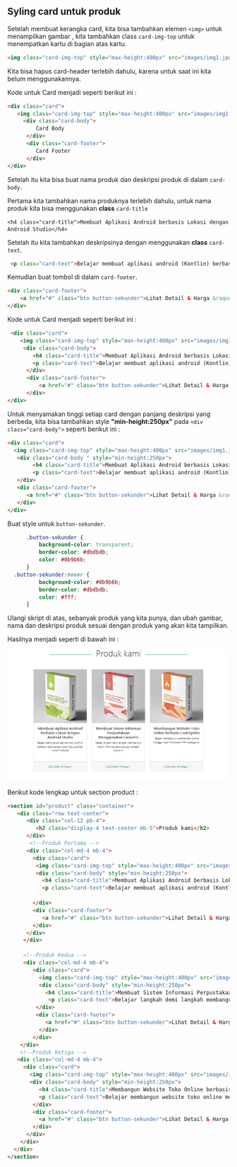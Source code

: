 

## Syling card untuk produk

Setelah membuat kerangka card,  kita bisa tambahkan elemen `<img>` untuk menampilkan gambar , kita tambahkan class `card-img-top` untuk menempatkan kartu di bagian atas kartu.

```html
<img class="card-img-top" style="max-height:400px" src="images/img1.jpg" alt ="Product 1">
```

Kita bisa hapus card-header terlebih dahulu, karena untuk saat ini kita belum menggunakannya.

Kode untuk Card menjadi seperti berikut ini :

```html
<div class="card">
   <img class="card-img-top" style="max-height:400px" src="images/img1.jpg" alt ="Product 1">
     <div class="card-body">
         Card Body	
      </div>
      <div class="card-footer">
         Card Footer
      </div>
</div>
```

Setelah itu kita bisa buat nama produk dan deskripsi produk di dalam `card-body`.

Pertama kita tambahkan nama produknya terlebih dahulu, untuk nama produk kita bisa menggunakan **class** `card-title`

```php+HTML
<h4 class="card-title">Membuat Aplikasi Android berbasis Lokasi dengan Android Studio</h4>
```

Setelah itu kita tambahkan deskripsinya dengan menggunakan **class** `card-text`.

```html
 <p class="card-text">Belajar membuat aplikasi android (Kontlin) berbasis lokasi dengan studi kasus aplikasi presensi digital</p>
```

Kemudian buat tombol di dalam `card-footer`.

```html
<div class="card-footer">
    <a href="#" class="btn button-sekunder">Lihat Detail & Harga &raquo;</a>
</div>
```

Kode untuk Card menjadi seperti berikut ini :

```html
 <div class="card">
    <img class="card-img-top" style="max-height:400px" src="images/img1.jpg" alt ="Product 1">
     <div class="card-body">
        <h4 class="card-title">Membuat Aplikasi Android berbasis Lokasi dengan Android Studio</h4>
        <p class="card-text">Belajar membuat aplikasi android (Kontlin) berbasis lokasi dengan studi kasus aplikasi presensi digital</p>   
      </div>
      <div class="card-footer">
          <a href="#" class="btn button-sekunder">Lihat Detail & Harga &raquo;</a>
      </div>
</div>
```

Untuk menyamakan tinggi setiap card dengan panjang deskripsi yang berbeda, kita bisa tambahkan style **"min-height:250px"** pada     `<div class="card-body">` seperti berikut ini :

```html
<div class="card">
  <img class="card-img-top" style="max-height:400px" src="images/img1.jpg" alt ="Product 1">
   <div class="card-body " style="min-height:250px">
    	<h4 class="card-title">Membuat Aplikasi Android berbasis Lokasi dengan Android Studio</h4>
        <p class="card-text">Belajar membuat aplikasi android (Kontlin) berbasis lokasi dengan studi kasus aplikasi presensi digital</p>        
   </div>
   <div class="card-footer">
      <a href="#" class="btn button-sekunder">Lihat Detail & Harga &raquo;</a>
   </div>
</div>
```

Buat style untuk `button-sekunder`.

```css
      .button-sekunder {
          background-color: transparent;
          border-color: #dbdbdb;
          color: #0b9b6b;
      } 
  .button-sekunder:hover {
          background-color: #0b9b6b;
          border-color: #dbdbdb;
          color: #fff;
      }
```

Ulangi skript di atas, sebanyak produk yang kita punya, dan ubah gambar, nama dan deskripsi produk sesuai dengan produk yang akan kita tampilkan.

Hasilnya menjadi seperti di bawah ini :

![](../assets/images/product.png)

Berikut kode lengkap untuk section product :

```html
<section id="product" class="container">
   <div class="row text-center">
      <div class="col-12 pb-4">
         <h2 class="display-4 text-center mb-5">Produk kami</h2>
      </div>
       <!--Produk Pertama -->
      <div class="col-md-4 mb-4">
      	<div class="card">
         <img class="card-img-top" style="max-height:400px" src="images/img1.jpg" alt ="Product 1">
         <div class="card-body" style="min-height:250px">
           <h4 class="card-title">Membuat Aplikasi Android berbasis Lokasi dengan Android Studio</h4>
           <p class="card-text">Belajar membuat aplikasi android (Kontlin) berbasis lokasi dengan studi kasus aplikasi presensi digital</p>
              
        </div>
        <div class="card-footer">
           <a href="#" class="btn button-sekunder">Lihat Detail & Harga &raquo;</a>
        </div>
      </div>
  	 </div>  
       
     <!--Produk Kedua -->
     <div class="col-md-4 mb-4">
        <div class="card">
          <img class="card-img-top" style="max-height:400px" src="images/img2.jpg" alt ="Product 1">
          <div class="card-body" style="min-height:250px">
            <h4 class="card-title">Membuat Sistem Informasi Perpustakaan Menggunakan Laravel 6</h4>
             <p class="card-text">Belajar langkah demi langkah membangun sistem informasi perpustakaan dengan laravel 6</p>      
         </div>
         <div class="card-footer">
            <a href="#" class="btn button-sekunder">Lihat Detail & Harga &raquo;</a>
          </div>
        </div>
    </div>
    <!--Produk Ketiga -->
   <div class="col-md-4 mb-4">
     <div class="card">
       <img class="card-img-top" style="max-height:400px" src="images/img3.jpg" alt ="Product 1">
       <div class="card-body" style="min-height:250px">
          <h4 class="card-title">Membangun Website Toko Online berbasis CodeIgniter</h4>
          <p class="card-text">Belajar membangun website toko online menggunakan Framework PHP CodeIgniter</p>
        </div>
        <div class="card-footer">           
          <a href="#" class="btn button-sekunder">Lihat Detail & Harga &raquo;</a>
        </div>
      </div>
    </div>
  </div>
</section>
```

